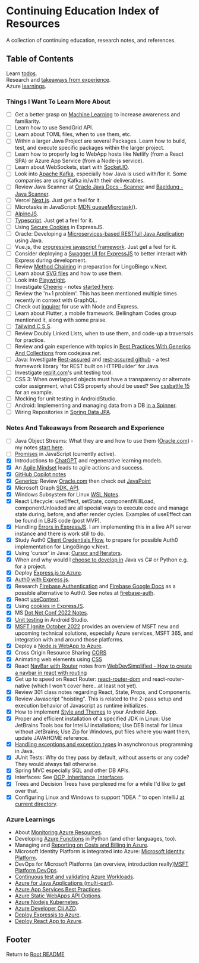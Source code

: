 # Continuing Education Index of Resources

A collection of continuing education, research notes, and references.

## Table of Contents

Learn [todos](#things-i-want-to-learn-more-about).  
Research and [takeaways from experience](#notes-and-takeaways-from-research-and-experience).  
Azure [learnings](#azure-learnings).

### Things I Want To Learn More About

- [ ] Get a better grasp on [Machine Learning](./about-machine-learning.html) to increase awareness and familiarity.
- [ ] Learn how to use SendGrid API.
- [ ] Learn about TOML files, when to use them, etc.
- [ ] Within a larger Java Project are several Packages. Learn how to build, test, and execute specific packages within the larger project.
- [ ] Learn how to properly log to WebApp hosts like Netlify (from a React SPA) or Azure App Service (from a Node-js service).
- [ ] Learn about WebSockets, start with [Socket.IO](https://github.com/socketio/socket.io).
- [ ] Look into [Apache Kafka](https://kafka.apache.org/), especially how Java is used with/for it. Some companies are using Kafka in/with their deliverables.
- [ ] Review Java Scanner at [Oracle Java Docs - Scanner](https://docs.oracle.com/javase/8/docs/api/java/util/Scanner.html) and [Baeldung - Java Scanner](https://www.baeldung.com/java-scanner).
- [ ] Vercel [Next.js](https://nextjs.org/learn/basics/create-nextjs-app). Just get a feel for it.
- [ ] Microtasks in JavaScript: [MDN queueMicrotask()](https://developer.mozilla.org/en-US/docs/Web/API/HTML_DOM_API/Microtask_guide).
- [ ] [AlpineJS](https://alpinejs.dev/).
- [ ] [Typescript](./typescript-getting-started.html). Just get a feel for it.
- [ ] Using [Secure Cookies](http://expressjs.com/en/advanced/best-practice-security.html#use-cookies-securely) in ExpressJS.
- [ ] Oracle: Developing a [Microservices-based RESTfull Java Application](https://www.oracle.com/explore/java-oci-1?source=:ow:de:te::::RC_WWSA220204P00012:EM22_TEC_EV_CO65_M0601_SO061YO19_DO1043_AO01_RO001&intcmp=:ow:de:te::::RC_WWSA220204P00012:EM22_TEC_EV_CO65_M0601_SO061YO19_DO1043_AO01_RO001) using Java.
- [ ] Vue.js, the [progressive javascript framework](https://vuejs.org/). Just get a feel for it.
- [ ] Consider deploying a [Swagger UI for ExpressJS](https://github.com/scottie1984/swagger-ui-express) to better interact with Express during development.
- [ ] Review [Method Chaining](../code301-files/methodChaining-DBs-Mongoose-Atlas-SeedData-ReactLifecycle.html) in preparation for LingoBingo v.Next.
- [ ] Learn about [SVG files](svg-files.html) and how to use them.
- [ ] Look into [Playwright](playwright-notes.html).
- [ ] Investigate [Cheerio](https://cheerio.js.org/) - notes [started here](cheerio.html).
- [ ] Review the 'n+1 problem'. This has been mentioned multiple times recently in context with GraphQL.
- [ ] Check out [inquirer](https://www.npmjs.com/package/inquirer) for use with Node and Express.
- [ ] Learn about Flutter, a mobile framework. Bellingham Codes group mentioned it, along with some praise.
- [ ] [Tailwind C S S](https://tailwindcss.com/).
- [ ] Review Doubly Linked Lists, when to use them, and code-up a traversals for practice.
- [ ] Review and gain experience with topics in [Best Practices With Generics And Collections](https://www.codejava.net/java-core/collections/18-java-collections-and-generics-best-practices) from codejava.net.
- [ ] Java: Investigate [Rest-assured](https://rest-assured.io/) and [rest-assured github](https://github.com/rest-assured/rest-assured/wiki/GettingStarted) - a test framework library 'for REST built on HTTPBuilder' for Java.
- [ ] Investigate [replit.com](https://replit.com)'s unit testing tool.
- [ ] CSS 3: When overlapped objects must have a transparency or alternate color assignment, what CSS property should be used? See [cssbattle 15](https://cssbattle.dev/play/15) for an example.
- [ ] Mocking for unit testing in AndroidStudio.
- [ ] Android: Implementing and managing data from a DB [in a Spinner](https://developer.android.com/guide/topics/ui/controls/spinner).
- [ ] Wiring Repositories in [Spring Data JPA](https://www.baeldung.com/the-persistence-layer-with-spring-data-jpa).

### Notes And Takeaways from Research and Experience

- [ ] Java Object Streams: What they are and how to use them ([Oracle.com](https://docs.oracle.com/javase/tutorial/essential/io/objectstreams.html)) - my notes [start here](./java-io-data-object-streams.html).
- [ ] [Promises](https://www.digitalocean.com/community/tutorials/understanding-the-event-loop-callbacks-promises-and-async-await-in-javascript) in JavaScript (currently active).
- [x] Introductions to [ChatGPT](./chat-gpt-llms.html) and regenerative learning models.
- [x] An [Agile Mindset](./agile-mindset-projects-action.html) leads to agile actions and success.
- [x] [GitHub Copilot notes](./github-copilot.html)
- [x] [Generics](./generics-java-strongtypelangs.html): Review [Oracle.com](https://docs.oracle.com/javase/tutorial/java/generics/index.html) then check out [JavaPoint](https://www.javatpoint.com/generics-in-java)
- [x] Microsoft Graph [SDK, API](./azure-graphapi-dotnet.html).
- [x] Windows Subsystem for Linux [WSL Notes](./windows-subsystem-for-linux.html).
- [x] React Lifecycle: useEffect, setState, componentWillLoad, componentUnloaded are all special ways to execute code and manage state during, before, and after render cycles. Examples of useEffect can be found in LBJS code (post MVP).
- [x] Handling [Errors in ExpressJS](./express-error-handling.html). I am implementing this in a live API server instance and there is work still to do.
- [x] Study Auth0 [Client Credentials Flow](https://auth0.com/docs/get-started/authentication-and-authorization-flow/call-your-api-using-the-client-credentials-flow), to prepare for possible Auth0 implementation for LingoBingo v.Next.
- [x] Using 'cursor' in Java: [Cursor and Iterators](./java-cursor-iterators.html).
- [x] When and why would I [choose to develop in](./choosing-a-language.html) Java vs C# or Python e.g. for a project.
- [x] Deploy [Express.js to Azure](deploy-express-mongodb-azure.html).
- [x] [Auth0 with Express.js](express-auth0-notes.html).
- [x] Research [Firebase Authentication](https://firebase.google.com/products/auth) and [Firebase Google Docs](https://firebase.google.com/docs/auth) as a possible alternative to Auth0. See notes at [firebase-auth](./firebase-auth.html).
- [x] React [useContext](./react-use-context-overview.md).
- [x] Using [cookies in ExpressJS](./express-cookies-review.html).
- [x] MS [Dot Net Conf 2022 Notes](./dotnetconf-2022.html).
- [x] [Unit testing](./android-studio-testing.html) in Android Studio.
- [x] [MSFT Ignite October 2022](./ms-ignite-2022-notes.html) provides an overview of MSFT new and upcoming technical solutions, especially Azure services, MSFT 365, and integration with and around those platforms.
- [x] Deploy a [Node.js WebApp to Azure](deploy-express-azure.html).
- [x] Cross Origin Resource Sharing [CORS](./cors-review.html)
- [x] Animating web elements using [CSS](./css-animations.html)
- [x] React [NavBar with Router](./navbar-in-react-with-routing.html) notes from [WebDevSimplified - How to create a navbar in react with routing](https://www.youtube.com/watch?v=SLfhMt5OUPI)
- [x] Get up to speed on React Router: [react-router-dom](./react-router-dom-notes.html) and react-router-native (which I won't cover here...at least not yet).
- [x] Review 301 class notes regarding React, State, Props, and Components.
- [x] Review Javascript "hoisting". This is related to the 2-pass setup and execution behavior of Javascript as runtime initializes.
- [x] How to implement [Style and Themes](../code401-files/android-themes.html) to your Android App.
- [x] Proper and efficient installation of a specified JDK in Linux: Use JetBrains Tools box for IntelliJ installations; Use DEB install for Linux without JetBrains; Use Zip for Windows, put files where you want them, update JAVAHOME reference.
- [x] [Handling exceptions and exception types](../code401-files/java-exceptions-scanner.html) in asynchronous programming in Java.
- [x] JUnit Tests: Why do they pass by default, without asserts or any code? They would always fail otherwise.
- [x] Spring MVC especially SQL and other DB APIs.
- [x] Interfaces: See [OOP, Inheritance, Interfaces](../code401-files/oop-inhrtnce-intfaces.html).
- [x] Trees and Decision Trees have perplexed me for a while I'd like to get over that.
- [x] Configuring Linux and Windows to support "IDEA ." to open IntelliJ [at current directory](../linux-terminal-files/bash-stuff.html###aliases).

### Azure Learnings

- About [Monitoring Azure Resources](./azure-monitoring-resources.html).
- Developing [Azure Functions](./azure-functions.html) in Python (and other languages, too).
- Managing and [Reporting on Costs and Billing in Azure](./azure-reporting-costs.md).
- Microsoft Identity Platform is integrated into Azure: [Microsoft Identity Platform](./azure-identity-platform.html).
- DevOps for Microsoft Platforms (an overview, introduction really)[MSFT Platform DevOps](./msft-platform-devops.html).
- [Continuous test and validating Azure Workloads](./azure-testing-mission-critical-apps.html).
- [Azure for Java Applications (multi-part)](./azure-for-java-apps.html).
- [Azure App Services Best Practices](./azure-app-svc-best-practices.html).
- [Azure Static WebApps API Options](./azure-static-webapps-api-options.html).
- [Azure Nodejs Kubernetes](./azure-nodejs-kubernetes.html).
- [Azure Developer Cli AZD](./azure-developer-cli-azd.html).
- [Deploy Expressjs to Azure](./deploy-express-azure.html).
- [Deploy React App to Azure](./deploy-react-azure.html).

## Footer

Return to [Root README](../README.html)
